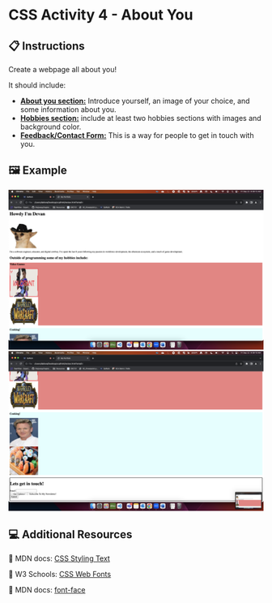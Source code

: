 # CSS Activity 4 - About You

## 📋 Instructions

Create a webpage all about you!  

It should include:

- <b><u>About you section:</b></u> Introduce yourself, an image of your choice, and some information about you.
- <b><u>Hobbies section:</b></u> include at least two hobbies sections with images and background color.
- <b><u>Feedback/Contact Form:</b></u> This is a way for people to get in touch with you.

## 🖼️ Example

![](../../../Assets/CSS/aboutYou.png)
![](../../../Assets/CSS/aboutYou2.png)

## 💻 Additional Resources

💫 MDN docs: [CSS Styling Text](https://developer.mozilla.org/en-US/docs/Learn/CSS/Styling_text)

💫 W3 Schools: [CSS Web Fonts](https://www.w3schools.com/css/css3_fonts.asp)
  
💫 MDN docs: [font-face](https://developer.mozilla.org/en-US/docs/Web/CSS/@font-face)